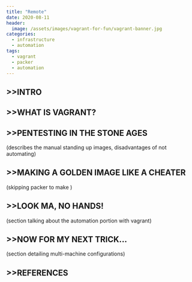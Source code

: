 ```yaml
---
title: "Remote"
date: 2020-08-11
header:
  image: /assets/images/vagrant-for-fun/vagrant-banner.jpg
categories:
  - infrastructure
  - automation
tags:
  - vagrant
  - packer
  - automation
---
```


## >>INTRO


## >>WHAT IS VAGRANT?


## >>PENTESTING IN THE STONE AGES
(describes the manual standing up images, disadvantages of not automating)


## >>MAKING A GOLDEN IMAGE LIKE A CHEATER
(skipping packer to make )


## >>LOOK MA, NO HANDS!
(section talking about the automation portion with vagrant)


## >>NOW FOR MY NEXT TRICK...
(section detailing multi-machine configurations)


## >>REFERENCES


